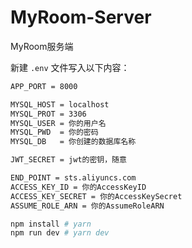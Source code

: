 # MyRoom-Server
MyRoom服务端

新建 `.env` 文件写入以下内容：

```txt
APP_PORT = 8000

MYSQL_HOST = localhost
MYSQL_PROT = 3306
MYSQL_USER = 你的用户名
MYSQL_PWD  = 你的密码
MYSQL_DB   = 你创建的数据库名称

JWT_SECRET = jwt的密钥，随意

END_POINT = sts.aliyuncs.com
ACCESS_KEY_ID = 你的AccessKeyID
ACCESS_KEY_SECRET = 你的AccessKeySecret
ASSUME_ROLE_ARN = 你的AssumeRoleARN

```

```bash
npm install # yarn
npm run dev # yarn dev
```

